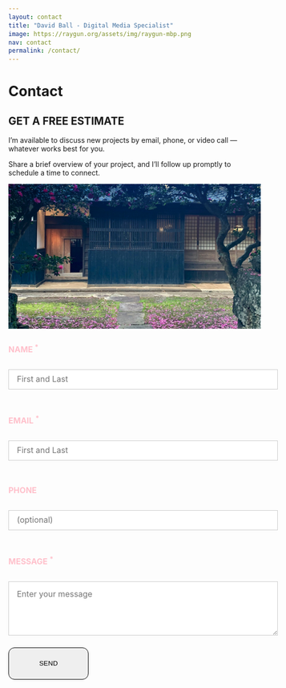 ```yaml
---
layout: contact
title: "David Ball - Digital Media Specialist"
image: https://raygun.org/assets/img/raygun-mbp.png
nav: contact
permalink: /contact/
---
```

<div class="container-fluid statement">
  <div class="container">
    <div class="row">
      <div class="col-12">
        <div class="d-flex align-items-center text-center my-4 pb-2">
              <div class="flex-grow-1 border-top" data-aos="fade-right"></div>
              <h1 class="fw-normal px-5 mb-2" data-aos="fade-in">Contact</h1>
              <div class="flex-grow-1 border-top" data-aos="fade-left"></div>
          </div>
      </div>
    </div>
    <div class="row vertical-align py-5" data-aos="fade-up">
      <div class="col-lg-6">
        <h2 class="text-center mb-5"><i class="fas fa-envelope"></i> GET A FREE ESTIMATE</h2>
        <p class="introduction">I’m available to discuss new projects by email, phone, or video call &mdash; whatever works best for you.</p>
        <p class="introduction mb-5">Share a brief overview of your project, and I’ll follow up promptly to schedule a time to connect.</p>
        <img src="/assets/img/kominka-resize.jpg" alt="Photograph of Japanese Kominka in Ojika, Nagasaski" class="img-fluid pb-5 rounded rounded-4">
      </div>
      <div class="col-lg-6"> 
        <form id="fs-frm" name="simple-contact-form" accept-charset="utf-8" action="https://formspree.io/f/xoqgndjd" method="post">
          <fieldset id="fs-frm-inputs">
            <label for="full-name"><h4>NAME <sup>*</sup></h4></label>
            <input type="text" name="name" id="full-name" placeholder="First and Last" class="rounded-4" required="">
            <label for="email-address"><h4>EMAIL <sup>*</sup></h4></label>
            <input type="text" name="name" id="full-name" placeholder="First and Last" class="rounded-4" required="">
            <label for="phone"><h4>PHONE</h4></label>
            <input type="tel" name="_replyto" id="mobile" placeholder="(optional)" class="rounded-4" required="">
            <label for="message"><h4>MESSAGE <sup>*</sup></h4></label>
            <textarea rows="5" name="message" id="message" placeholder="Enter your message" class="rounded-4" required=""></textarea>
            <input type="hidden" name="_subject" id="email-subject" value="Contact Form Submission">
          </fieldset>
          <button type="submit" class="btn send-button w-100">
            <span class="fs-5">
              <i class="fa fa-arrow-right fa-lg"></i> <span class="ps-3">SEND</span>
            </span>
          </button>
        </form>
        <style>/* reset */
          #fs-frm input,
          #fs-frm select,
          #fs-frm textarea,
          #fs-frm fieldset,
          #fs-frm optgroup,
          #fs-frm label,
          #fs-frm #card-element:disabled {
            font-family: inherit;
            font-size: 100%;
            color: #ffc0cb;
            border: none;
            border-radius: 0;
            display: block;
            width: 100%;
            padding: 0;
            margin: 0;
            -webkit-appearance: none;
            -moz-appearance: none;
          }
          #fs-frm label,
          #fs-frm legend,
          #fs-frm ::placeholder {
            font-size: 1rem;
            margin-bottom: .5rem;
            padding-top: .2rem;
            display: flex;
            align-items: baseline;
          }
          /* border, padding, margin, width */
          #fs-frm input,
          #fs-frm select,
          #fs-frm textarea,
          #fs-frm #card-element {
            border: 1px solid rgba(0,0,0,0.2);
            padding: .75em 1rem;
            margin-bottom: 1.5rem;
            color: #16384e;
          }
          #fs-frm input:focus,
          #fs-frm select:focus,
          #fs-frm textarea:focus {
            background-color: #ffc0cb;
            color: black;
            outline-style: solid;
            outline-width: thin;
            outline-color: gray;
            outline-offset: -1px;
          }
          #fs-frm [type="text"],
          #fs-frm [type="email"] {
            width: 100%;
          }
          #fs-frm [type="button"],
          #fs-frm [type="submit"],
          #fs-frm [type="reset"] {
            width: auto;
            cursor: pointer;
            -webkit-appearance: button;
            -moz-appearance: button;
            appearance: button;
              display: flex;
            min-width: 10rem;
            min-height: 4rem;
            justify-content: center;
            align-items: center;
            line-height: 35px;
            border: 1px solid;
            border-radius: 12px;
            text-align: center;
            color: #000;
            text-decoration: none;
            transition: all 0.35s;
            box-sizing: border-box;
          }
          #fs-frm [type="button"]:focus,
          #fs-frm [type="submit"]:focus,
          #fs-frm [type="reset"]:focus {
            outline: none;
          }
          #fs-frm [type="submit"],
          #fs-frm [type="reset"] {
            margin-bottom: 0;
          }
          #fs-frm select {
            text-transform: none;
          }
          #fs-frm [type="checkbox"] {
            -webkit-appearance: checkbox;
            -moz-appearance: checkbox;
            appearance: checkbox;
            display: inline-block;
            width: auto;
            margin: 0 .5em 0 0 !important;
          }
          #fs-frm [type="radio"] {
            -webkit-appearance: radio;
            -moz-appearance: radio;
            appearance: radio;
          }
          /* address, locale */
          #fs-frm fieldset.locale input[name="city"],
          #fs-frm fieldset.locale select[name="state"],
          #fs-frm fieldset.locale input[name="postal-code"] {
            display: inline;
          }
          #fs-frm fieldset.locale input[name="city"] {
            width: 52%;
          }
          #fs-frm fieldset.locale select[name="state"],
          #fs-frm fieldset.locale input[name="postal-code"] {
            width: 20%;
          }
          #fs-frm fieldset.locale input[name="city"],
          #fs-frm fieldset.locale select[name="state"] {
            margin-right: 3%;
          }
        </style>
      </div>
    </div>
  </div>
</div>